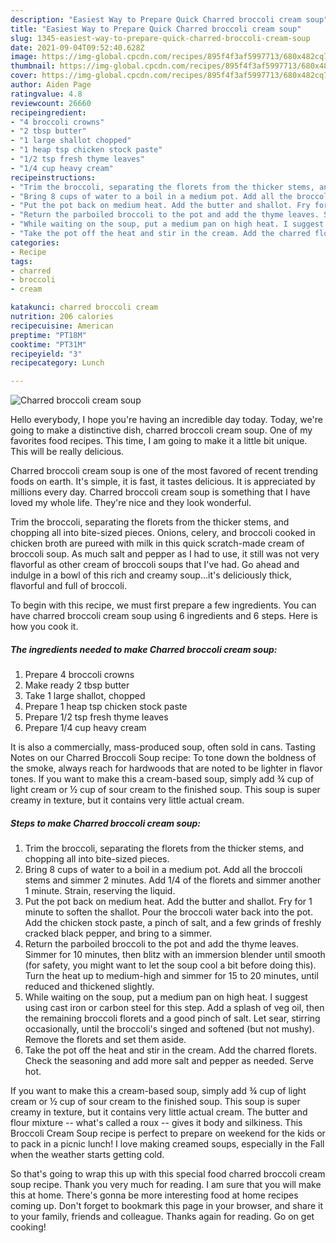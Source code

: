 ```yaml
---
description: "Easiest Way to Prepare Quick Charred broccoli cream soup"
title: "Easiest Way to Prepare Quick Charred broccoli cream soup"
slug: 1345-easiest-way-to-prepare-quick-charred-broccoli-cream-soup
date: 2021-09-04T09:52:40.628Z
image: https://img-global.cpcdn.com/recipes/895f4f3af5997713/680x482cq70/charred-broccoli-cream-soup-recipe-main-photo.jpg
thumbnail: https://img-global.cpcdn.com/recipes/895f4f3af5997713/680x482cq70/charred-broccoli-cream-soup-recipe-main-photo.jpg
cover: https://img-global.cpcdn.com/recipes/895f4f3af5997713/680x482cq70/charred-broccoli-cream-soup-recipe-main-photo.jpg
author: Aiden Page
ratingvalue: 4.8
reviewcount: 26660
recipeingredient:
- "4 broccoli crowns"
- "2 tbsp butter"
- "1 large shallot chopped"
- "1 heap tsp chicken stock paste"
- "1/2 tsp fresh thyme leaves"
- "1/4 cup heavy cream"
recipeinstructions:
- "Trim the broccoli, separating the florets from the thicker stems, and chopping all into bite-sized pieces."
- "Bring 8 cups of water to a boil in a medium pot. Add all the broccoli stems and simmer 2 minutes. Add 1/4 of the florets and simmer another 1 minute. Strain, reserving the liquid."
- "Put the pot back on medium heat. Add the butter and shallot. Fry for 1 minute to soften the shallot. Pour the broccoli water back into the pot. Add the chicken stock paste, a pinch of salt, and a few grinds of freshly cracked black pepper, and bring to a simmer."
- "Return the parboiled broccoli to the pot and add the thyme leaves. Simmer for 10 minutes, then blitz with an immersion blender until smooth (for safety, you might want to let the soup cool a bit before doing this). Turn the heat up to medium-high and simmer for 15 to 20 minutes, until reduced and thickened slightly."
- "While waiting on the soup, put a medium pan on high heat. I suggest using cast iron or carbon steel for this step. Add a splash of veg oil, then the remaining broccoli florets and a good pinch of salt. Let sear, stirring occasionally, until the broccoli&#39;s singed and softened (but not mushy). Remove the florets and set them aside."
- "Take the pot off the heat and stir in the cream. Add the charred florets. Check the seasoning and add more salt and pepper as needed. Serve hot."
categories:
- Recipe
tags:
- charred
- broccoli
- cream

katakunci: charred broccoli cream 
nutrition: 206 calories
recipecuisine: American
preptime: "PT18M"
cooktime: "PT31M"
recipeyield: "3"
recipecategory: Lunch

---
```



![Charred broccoli cream soup](https://img-global.cpcdn.com/recipes/895f4f3af5997713/680x482cq70/charred-broccoli-cream-soup-recipe-main-photo.jpg)

Hello everybody, I hope you're having an incredible day today. Today, we're going to make a distinctive dish, charred broccoli cream soup. One of my favorites food recipes. This time, I am going to make it a little bit unique. This will be really delicious.

Charred broccoli cream soup is one of the most favored of recent trending foods on earth. It's simple, it is fast, it tastes delicious. It is appreciated by millions every day. Charred broccoli cream soup is something that I have loved my whole life. They're nice and they look wonderful.

Trim the broccoli, separating the florets from the thicker stems, and chopping all into bite-sized pieces. Onions, celery, and broccoli cooked in chicken broth are pureed with milk in this quick scratch-made cream of broccoli soup. As much salt and pepper as I had to use, it still was not very flavorful as other cream of broccoli soups that I&#39;ve had. Go ahead and indulge in a bowl of this rich and creamy soup…it&#39;s deliciously thick, flavorful and full of broccoli.


To begin with this recipe, we must first prepare a few ingredients. You can have charred broccoli cream soup using 6 ingredients and 6 steps. Here is how you cook it.

<!--inarticleads1-->

##### The ingredients needed to make Charred broccoli cream soup:

1. Prepare 4 broccoli crowns
1. Make ready 2 tbsp butter
1. Take 1 large shallot, chopped
1. Prepare 1 heap tsp chicken stock paste
1. Prepare 1/2 tsp fresh thyme leaves
1. Prepare 1/4 cup heavy cream


It is also a commercially, mass-produced soup, often sold in cans. Tasting Notes on our Charred Broccoli Soup recipe: To tone down the boldness of the smoke, always reach for hardwoods that are noted to be lighter in flavor tones. If you want to make this a cream-based soup, simply add ¾ cup of light cream or ½ cup of sour cream to the finished soup. This soup is super creamy in texture, but it contains very little actual cream. 

<!--inarticleads2-->

##### Steps to make Charred broccoli cream soup:

1. Trim the broccoli, separating the florets from the thicker stems, and chopping all into bite-sized pieces.
1. Bring 8 cups of water to a boil in a medium pot. Add all the broccoli stems and simmer 2 minutes. Add 1/4 of the florets and simmer another 1 minute. Strain, reserving the liquid.
1. Put the pot back on medium heat. Add the butter and shallot. Fry for 1 minute to soften the shallot. Pour the broccoli water back into the pot. Add the chicken stock paste, a pinch of salt, and a few grinds of freshly cracked black pepper, and bring to a simmer.
1. Return the parboiled broccoli to the pot and add the thyme leaves. Simmer for 10 minutes, then blitz with an immersion blender until smooth (for safety, you might want to let the soup cool a bit before doing this). Turn the heat up to medium-high and simmer for 15 to 20 minutes, until reduced and thickened slightly.
1. While waiting on the soup, put a medium pan on high heat. I suggest using cast iron or carbon steel for this step. Add a splash of veg oil, then the remaining broccoli florets and a good pinch of salt. Let sear, stirring occasionally, until the broccoli&#39;s singed and softened (but not mushy). Remove the florets and set them aside.
1. Take the pot off the heat and stir in the cream. Add the charred florets. Check the seasoning and add more salt and pepper as needed. Serve hot.


If you want to make this a cream-based soup, simply add ¾ cup of light cream or ½ cup of sour cream to the finished soup. This soup is super creamy in texture, but it contains very little actual cream. The butter and flour mixture -- what&#39;s called a roux -- gives it body and silkiness. This Broccoli Cream Soup recipe is perfect to prepare on weekend for the kids or to pack in a picnic lunch! I love making creamed soups, especially in the Fall when the weather starts getting cold. 

So that's going to wrap this up with this special food charred broccoli cream soup recipe. Thank you very much for reading. I am sure that you will make this at home. There's gonna be more interesting food at home recipes coming up. Don't forget to bookmark this page in your browser, and share it to your family, friends and colleague. Thanks again for reading. Go on get cooking!
